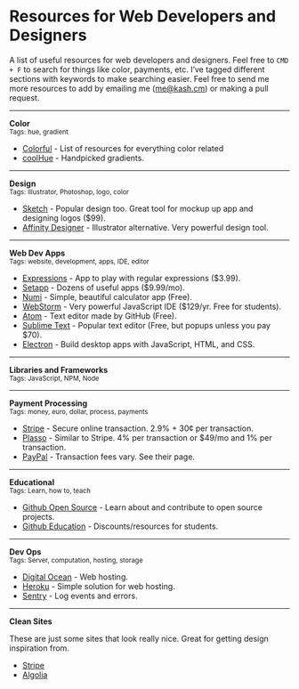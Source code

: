 # Resources for Web Developers and Designers
A list of useful resources for web developers and designers. Feel free to `CMD + F`  to search for things like color, payments, etc. I’ve tagged different sections with keywords to make searching easier. Feel free to send me more resources to add by emailing me (me@kash.cm) or making a pull request.

---

**Color**<br>
<sup>Tags: hue, gradient</sup>

- [Colorful](https://github.com/Siddharth11/Colorful) - List of resources for everything color related
- [coolHue](https://webkul.github.io/coolhue/) - Handpicked gradients.

---

**Design**<br>
<sup>Tags: Illustrator, Photoshop, logo, color</sup>

- [Sketch](https://www.sketchapp.com/) - Popular design too. Great tool for mockup up app and designing logos ($99).
- [Affinity Designer](https://affinity.serif.com/en-us/designer/) - Illustrator alternative. Very powerful design tool.

---

**Web Dev Apps**<br>
<sup>Tags: website, development, apps, IDE, editor</sup>

- [Expressions](http://www.apptorium.com/products/expressions) - App to play with regular expressions ($3.99).
- [Setapp](https://setapp.com/) - Dozens of useful apps ($9.99/mo).
- [Numi](https://numi.io/) - Simple, beautiful calculator app (Free).
- [WebStorm](https://www.jetbrains.com/webstorm/) - Very powerful JavaScript IDE ($129/yr. Free for students).
- [Atom](https://atom.io/) - Text editor made by GitHub (Free).
- [Sublime Text](https://www.sublimetext.com/) - Popular text editor (Free, but popups unless you pay $70).
- [Electron](https://electron.atom.io/) - Build desktop apps with JavaScript, HTML, and CSS.

---

**Libraries and Frameworks**<br>
<sup>Tags: JavaScript, NPM, Node</sup>

---

**Payment Processing**<br>
<sup>Tags: money, euro, dollar, process, payments</sup>

- [Stripe](https://stripe.com) - Secure online transaction. 2.9% + 30¢ per transaction.
- [Plasso](https://plasso.com/) - Similar to Stripe. 4% per transaction or $49/mo and 1% per transaction.
- [PayPal](https://www.paypal.com/lt/webapps/mpp/express-checkout) - Transaction fees vary. See their page.

---

**Educational**<br>
<sup>Tags: Learn, how to,  teach</sup>

- [Github Open Source](https://github.com/open-source) - Learn about and contribute to open source projects.
- [Github Education](https://education.github.com/) - Discounts/resources for students.

---

**Dev Ops**<br>
<sup>Tags: Server, computation, hosting, storage</sup>

- [Digital Ocean](https://www.digitalocean.com) - Web hosting.
- [Heroku](https://heroku.com) - Simple solution for web hosting.
- [Sentry](https://sentry.io) - Log events and errors.

---

**Clean Sites**

These are just some sites that look really nice. Great for getting design inspiration from.

- [Stripe](https://stripe.com)
- [Algolia](https://www.algolia.com/)

